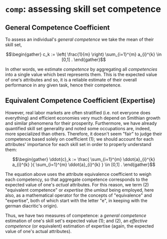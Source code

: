 # `comp`: assessing skill set competence

## General Competence Coefficient
To assess an individual's *general competence* we take the mean of their skill set,

```math
\begin{gather}
c_k := 
\left(
    \frac{1}{m}
\right)
\sum_{i=1}^{m}
a_{i}^{k}
\in
[0,1]
.
\end{gather}
```

In other words, we estimate *competence* by aggregating all *competencies* into a single value which best represents them. This  is the expected value of one's attributes and so, it is a reliable estimate of their overall performance in any given task, hence their competence.

## Equivalent Competence Coefficient (Expertise)
However, real labor markets are often stratified (i.e. not everyone does everything) and efficient economies very much depend on Smithian growth and similar phenomena for their prosperity. Furthermore, we have already quantified skill set generality and noted some occupations are, indeed, more specialized than others. Therefore, it doesn't seem "fair" to judge their competence based solely on coefficient (1); we should account for each attributes' importance for each skill set in order to properly understand them: 

```math
\begin{gather}
\ddot{c}_k := 
\frac{
    \sum_{i=1}^{m}
    \ddot{a}_{i}^{k}
    a_{i}^{k}
}{
    \sum_{i=1}^{m}
    \ddot{a}_{i}^{k}
}
\in
[0,1]
.
\end{gather}
```

The equation above uses the attribute equivalence coefficient to weigh each competency, so that aggregate competence corresponds to the expected value of one's *actual* attributes. For this reason, we term (2) "equivalent competence" or *expertise* (the *umlaut* being employed, here also, as a mathematical operator for the concepts of "equivalence" and "expertise", both of which start with the letter "e", in keeping with the german diacritic's origin).

Thus, we have two measures of competence: a *general competence* estimation of one's skill set's expected value (1); and (2), an *effective competence* (or equivalent) estimation of expertise (again, the expected value of one's actual attributes).